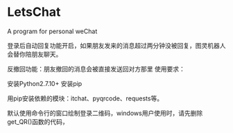# LetsChat
A program for personal weChat


登录后自动回复功能开启，如果朋友发来的消息超过两分钟没被回复，图灵机器人会替你陪朋友聊天。

反撤回功能：朋友撤回的消息会被直接发送回对方那里
使用要求：

安装Python2.7.10+
安装pip


用pip安装依赖的模块：itchat、pyqrcode、requests等。


默认使用命令行的窗口绘制登录二维码，windows用户使用时，请先删除get_QR()函数的代码，
